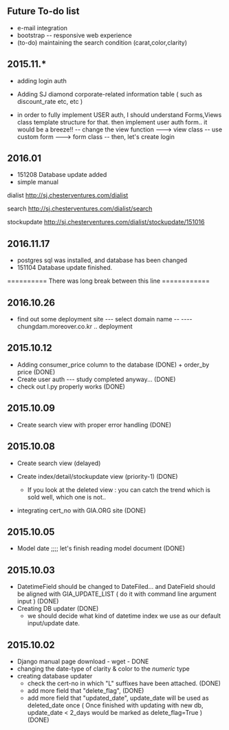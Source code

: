 ## Future To-do list

 * e-mail integration
 * bootstrap -- responsive web experience
 * (to-do) maintaining the search condition (carat,color,clarity)

## 2015.11.*

* adding login auth

* Adding SJ diamond corporate-related information table ( such as discount_rate etc, etc )

* in order to fully implement USER auth, I should understand Forms,Views class template structure for that. then implement user auth form.. it would be a breeze!!
   -- change the view function ---> view class
   -- use custom form ---> form class
   -- then, let's create login

## 2016.01

* 151208 Database update added
* simple manual

dialist
http://sj.chesterventures.com/dialist

search
http://sj.chesterventures.com/dialist/search

stockupdate
http://sj.chesterventures.com/dialist/stockupdate/151016



## 2016.11.17

* postgres sql was installed, and database has been changed
* 151104 Database update finished.


========== There was long break between this line ============

## 2016.10.26 

* find out some deployment site  --- select domain name --
  ---- chungdam.moreover.co.kr .. deployment

## 2015.10.12

* Adding consumer_price column to the database (DONE) + order_by price (DONE)
* Create user auth --- study completed anyway... (DONE)
* check out l.py properly works  (DONE)

## 2015.10.09

* Create search view with proper error handling (DONE)
 
## 2015.10.08

* Create search view (delayed)

* Create index/detail/stockupdate view  (priority-1) (DONE)
   - If you look at the deleted view : you can catch the trend which is sold well, which one is not..

* integrating cert_no with GIA.ORG site (DONE)

## 2015.10.05

* Model date ;;;; let's finish reading model document (DONE)

## 2015.10.03

 * DatetimeField should be changed to DateFiled... and DateField should be aligned with GIA_UPDATE_LIST ( do it with command line argument input ) (DONE)
 * Creating DB updater (DONE)
    - we should decide what kind of datetime index we use as our default input/update date. 

## 2015.10.02

* Django manual page download - wget - DONE
* changing the date-type of clarity & color to the *numeric* type
* creating database updater
   - check the cert-no in which "L" suffixes have been attached. (DONE)
   - add more field that "delete_flag",   (DONE)
   - add more field that "updated_date", update_date will be used as deleted_date once   ( Once finished with updating with new db, update_date < 2_days would be marked as delete_flag=True )  (DONE)
